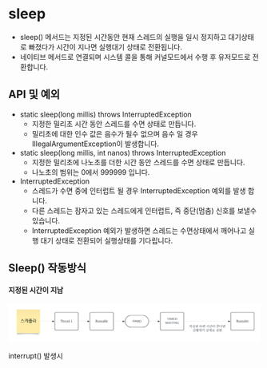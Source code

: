 # sleep

* sleep() 메서드는 지정된 시간동안 현재 스레드의 실행을 일시 정지하고 대기상태로 빠졌다가 시간이 지나면 실행대기 상태로 전환됩니다.
* 네이티브 메서드로 연결되며 시스템 콜을 통해 커널모드에서 수행 후 유저모드로 전환합니다.

## API 및 예외
* static sleep(long millis) throws InterruptedException
  * 지정한 밀리초 시간 동안 스레드를 수면 상태로 만듭니다.
  * 밀리초에 대한 인수 값은 음수가 될수 없으며 음수 일 경우 IllegalArgumentException이 발생합니다.
* static sleep(long millis, int nanos) throws InterruptedException
  * 지정한 밀리초에 나노초를 더한 시간 동안 스레드를 수면 상태로 만듭니다.
  * 나노초의 범위는 0에서 999999 입니다.
* InterruptedException
  * 스레드가 수면 중에 인터럽트 될 경우 InterruptedException 예외를 발생 합니다.
  * 다른 스레드는 잠자고 있는 스레드에게 인터럽트, 즉 중단(멈춤) 신호를 보낼수 있습니다.
  * InterruptedException 예외가 발생하면 스레드는 수면상태에서 깨어나고 실행 대기 상태로 전환되어 실행상태를 기다립니다.

## Sleep() 작동방식

#### 지정된 시간이 지남

![sleep](./img/thread/sleep.png)

interrupt() 발생시
